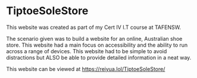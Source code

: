 # TiptoeSoleStore
This website was created as part of my Cert IV I.T course at TAFENSW.

The scenario given was to build a website for an online, Australian shoe store. 
This website had a main focus on accessibility and the ability to run across a range of devices.
This website had to be simple to avoid distractions but ALSO be able to provide detailed information in a neat way.

This website can be viewed at https://reiyua.lol/TiptoeSoleStore/

